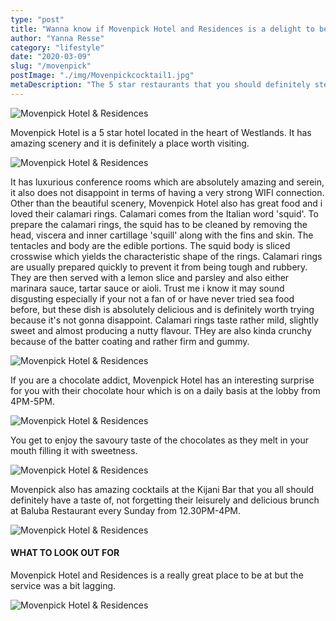 ```yaml
---
type: "post"
title: "Wanna know if Movenpick Hotel and Residences is a delight to be at!!"
author: "Yanna Resse"
category: "lifestyle"
date: "2020-03-09"
slug: "/movenpick"
postImage: "./img/Movenpickcocktail1.jpg"
metaDescription: "The 5 star restaurants that you should definitely step foot into."
---
```


![Movenpick Hotel & Residences](./img/Movenpickscenery1.jpg)

Movenpick Hotel is a 5 star hotel located in the heart of Westlands. It has amazing scenery and it is definitely a place worth visiting.

![Movenpick Hotel & Residences](./img/Movenpickscenery3.jpg)

It has luxurious conference rooms which are absolutely amazing and serein, it also does not disappoint in terms of having a very strong WIFI connection. Other than the beautiful scenery, Movenpick Hotel also has great food and i loved their calamari rings. Calamari comes from the Italian word 'squid'. To prepare the calamari rings, the squid has to be cleaned by removing the head, viscera and inner cartillage 'squill' along with the fins and skin. The tentacles and body are the edible portions. The squid body is sliced crosswise which yields the characteristic shape of the rings. Calamari rings are usually prepared quickly to prevent it from being tough and rubbery. They are then served with a lemon slice and parsley and also either marinara sauce, tartar sauce or aioli. Trust me i know it may sound disgusting especially if your not a fan of or have never tried sea food before, but these dish is absolutely delicious and is definitely worth trying because it's not gonna disappoint. Calamari rings taste rather mild, slightly sweet and almost producing a nutty flavour. THey are also kinda crunchy because of the batter coating and rather firm and gummy.

![Movenpick Hotel & Residences](./img/Movenpickcalamri1.jpg)

If you are a chocolate addict, Movenpick Hotel has an interesting surprise for you with their chocolate hour which is on a daily basis at the lobby from 4PM-5PM.

![Movenpick Hotel & Residences](./img/Movenpickchocolate2.jpg)

You get to enjoy the savoury taste of the chocolates as they melt in your mouth filling it with sweetness.

![Movenpick Hotel & Residences](./img/Movenpickchocolate1.jpg)

Movenpick also has amazing cocktails at the Kijani Bar that you all should definitely have a taste of, not forgetting their leisurely and delicious brunch at Baluba Restaurant every Sunday from 12.30PM-4PM.

![Movenpick Hotel & Residences](./img/Movenpickcocktail1.jpg)

#### WHAT TO LOOK OUT FOR

Movenpick Hotel and Residences is a really great place to be at but the service was a bit lagging.

![Movenpick Hotel & Residences](./img/Movenpickbrunch1.jpg)
